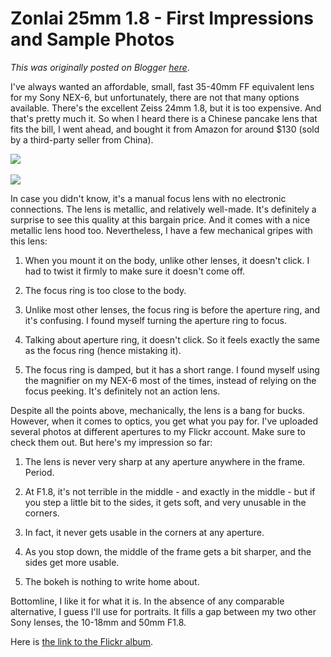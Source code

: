 # Zonlai 25mm 1.8 - First Impressions and Sample Photos

*This was originally posted on Blogger [here](https://photopensieve.blogspot.com/2016/01/zonlai-25mm-18-first-impressions-and.html)*.

I've always wanted an affordable, small, fast 35-40mm FF equivalent lens for my Sony NEX-6, but unfortunately, there are not that many options available. There's the excellent Zeiss 24mm 1.8, but it is too expensive. And that's pretty much it. So when I heard there is a Chinese pancake lens that fits the bill, I went ahead, and bought it from Amazon for around \$130 (sold by a third-party seller from China).

![](https://blogger.googleusercontent.com/img/b/R29vZ2xl/AVvXsEhfr57t6hxzv0REpm4PELXJpT71FS4HmwWdN6EEpoksQtO7Ay4CQX-lIfmml8MJGwYW2tN4iq9wrzwSHoFxt3Ykl3C8ofD4LN0S7-q-tDjsh_YJ1HQ00blRHm1GZs7EpKn9R_zCnqt1u2IE/s320/IMG_0971.JPG) 

![](https://blogger.googleusercontent.com/img/b/R29vZ2xl/AVvXsEjpvXheXaRQMgHtHdgLlb7Yp6s9qpV7FYaba7H8z5eN4E5AHk7sWEoFsfym3IVK-_WD37FRXNjihKHE6UW-n4cZrPaPfyzkiga5Ucd3Y5Pdh2JpiY_s7lK5d0ooC9hG3_e0XKarzuStNPhS/s320/IMG_0972.JPG)

In case you didn't know, it's a manual focus lens with no electronic connections. The lens is metallic, and relatively well-made. It's definitely a surprise to see this quality at this bargain price. And it comes with a nice metallic lens hood too. Nevertheless, I have a few mechanical gripes with this lens:

1. When you mount it on the body, unlike other lenses, it doesn't click. I had to twist it firmly to make sure it doesn't come off.

2. The focus ring is too close to the body.

3. Unlike most other lenses, the focus ring is before the aperture ring, and it's confusing. I found myself turning the aperture ring to focus.

4. Talking about aperture ring, it doesn't click. So it feels exactly the same as the focus ring (hence mistaking it).

5. The focus ring is damped, but it has a short range. I found myself using the magnifier on my NEX-6 most of the times, instead of relying on the focus peeking. It's definitely not an action lens.

Despite all the points above, mechanically, the lens is a bang for bucks. However, when it comes to optics, you get what you pay for. I've uploaded several photos at different apertures to my Flickr account. Make sure to check them out. But here's my impression so far:

1. The lens is never very sharp at any aperture anywhere in the frame. Period.

2. At F1.8, it's not terrible in the middle - and exactly in the middle - but if you step a little bit to the sides, it gets soft, and very unusable in the corners.

3. In fact, it never gets usable in the corners at any aperture.

4. As you stop down, the middle of the frame gets a bit sharper, and the sides get more usable.

5. The bokeh is nothing to write home about.

Bottomline, I like it for what it is. In the absence of any comparable alternative, I guess I'll use for portraits. It fills a gap between my two other Sony lenses, the 10-18mm and 50mm F1.8.

Here is [the link to the Flickr album](https://www.flickr.com/photos/8413680@N08/albums/72157663921357385).
